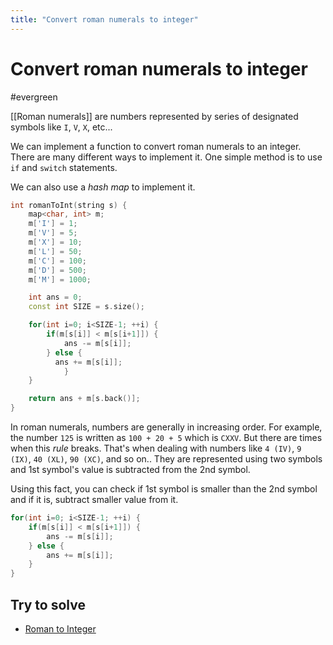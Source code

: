 ```yaml
---
title: "Convert roman numerals to integer"
---
```


# Convert roman numerals to integer
#evergreen

[[Roman numerals]] are numbers represented by series of designated symbols like `I`, `V`, `X`, etc...

We can implement a function to convert roman numerals to an integer. There are many different ways to implement it. One simple method is to use `if` and `switch` statements.

We can also use a _hash map_ to implement it.

```cpp
int romanToInt(string s) {
	map<char, int> m;
	m['I'] = 1;
	m['V'] = 5;
	m['X'] = 10;
	m['L'] = 50;
	m['C'] = 100;
	m['D'] = 500;
	m['M'] = 1000;

	int ans = 0;
	const int SIZE = s.size();

	for(int i=0; i<SIZE-1; ++i) {
		if(m[s[i]] < m[s[i+1]]) { 
  			ans -= m[s[i]];
		} else {
		  ans += m[s[i]];
    		}
	}

	return ans + m[s.back()];
}
```

In roman numerals, numbers are generally in increasing order. For example, the number `125`  is written as `100 + 20 + 5` which is `CXXV`. But there are times when this _rule_ breaks. That's when dealing with numbers like `4 (IV)`, `9 (IX)`, `40 (XL)`, `90 (XC)`, and so on.. They are represented using two symbols and 1st symbol's value is subtracted from the 2nd symbol. 

Using this fact, you can check if 1st symbol is smaller than the 2nd symbol and if it is, subtract smaller value from it.
```cpp
for(int i=0; i<SIZE-1; ++i) {
	if(m[s[i]] < m[s[i+1]]) { 
  		ans -= m[s[i]];
	} else {
  		ans += m[s[i]];
	}
}
```

## Try to solve
- [Roman to Integer](https://leetcode.com/problems/roman-to-integer/)
